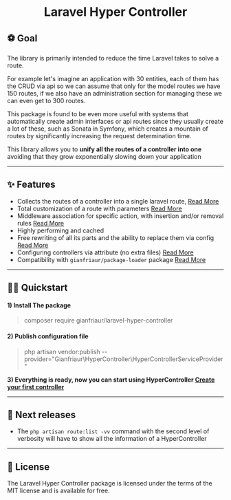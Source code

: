 
<h1 align="center">Laravel Hyper Controller</h1>



## ⚽️ Goal

The library is primarily intended to reduce the time Laravel takes to solve a route.

For example let's imagine an application with 30 entities, each of them has the CRUD via api 
so we can assume that only for the model routes we have 150 routes, if we also have an administration 
section for managing these we can even get to 300 routes.

This package is found to be even more useful with systems that automatically create admin interfaces 
or api routes since they usually create a lot of these, such as Sonata in Symfony, which creates a 
mountain of routes by significantly increasing the request determination time.

This library allows you to **unify all the routes of a controller into one** avoiding that they grow exponentially slowing down your application

----
## ✨ Features


* Collects the routes of a controller into a single laravel route, [Read More](./doc/create_your_first_controller.MD)
* Total customization of a route with parameters [Read More](./doc/create_your_first_controller.MD)
* Middleware association for specific action, with insertion and/or removal rules [Read More](./doc/configuring_hyper_controller.MD)
* Highly performing and cached
* Free rewriting of all its parts and the ability to replace them via config [Read More](./doc/customization.MD)
* Configuring controllers via attribute (no extra files) [Read More](./doc/configuring_hyper_controller.MD)
* Compatibility with `gianfriaur/package-loader` package [Read More](./doc/package_loader_autoload.MD)

----
## 🤙🏼 Quickstart



#### 1) Install The package
> composer require gianfriaur/laravel-hyper-controller
#### 2) Publish configuration file
> php artisan vendor:publish --provider="Gianfriaur\HyperController\HyperControllerServiceProvider"

**3) Everything is ready, now you can start using HyperController [Create your first controller](./doc/create_your_first_controller.MD)**


----
## 📝 Next releases

- The `php artisan route:list -vv` command with the second level of verbosity will have to show all the information of a HyperController

---- 
## 🎉 License

The Laravel Hyper Controller package is licensed under the terms of the MIT license and is available for free.
